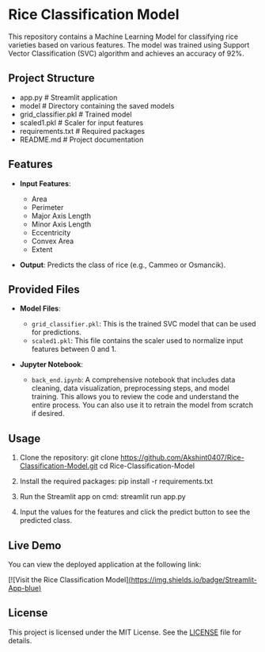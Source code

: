 # Rice Classification Model

This repository contains a Machine Learning Model for classifying rice varieties based on various features. The model was trained using Support Vector Classification (SVC) algorithm and achieves an accuracy of 92%.

## Project Structure
 - app.py                # Streamlit application
 - model                 # Directory containing the saved models
 - grid_classifier.pkl  # Trained model
 - scaled1.pkl          # Scaler for input features
 - requirements.txt      # Required packages
 - README.md             # Project documentation


## Features

- **Input Features**: 
  - Area
  - Perimeter
  - Major Axis Length
  - Minor Axis Length
  - Eccentricity
  - Convex Area
  - Extent

- **Output**: Predicts the class of rice (e.g., Cammeo or Osmancik).

## Provided Files

- **Model Files**:
  - `grid_classifier.pkl`: This is the trained SVC model that can be used for predictions.
  - `scaled1.pkl`: This file contains the scaler used to normalize input features between 0 and 1.

- **Jupyter Notebook**:
  - `back_end.ipynb`: A comprehensive notebook that includes data cleaning, data visualization, preprocessing steps, and model training. This allows you to review the code and understand the entire process. You can also use it to retrain the model from scratch if desired.
    
## Usage

1. Clone the repository:
git clone https://github.com/Akshint0407/Rice-Classification-Model.git
cd Rice-Classification-Model

2. Install the required packages:
pip install -r requirements.txt

3. Run the Streamlit app on cmd:
streamlit run app.py

4. Input the values for the features and click the predict button to see the predicted class.

## Live Demo

You can view the deployed application at the following link:

[![Visit the Rice Classification Model][(https://img.shields.io/badge/Streamlit-App-blue)](https://rice-classification-model-r5ckfnelx9dkyaeowmbug4.streamlit.app/)

## License

This project is licensed under the MIT License. See the [LICENSE](LICENSE) file for details.
